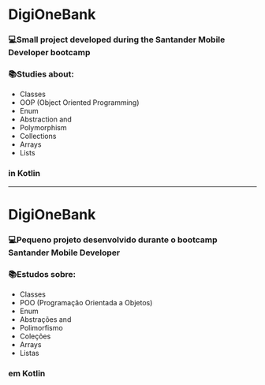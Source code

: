 # DigiOneBank

### 💻Small project developed during the Santander Mobile Developer bootcamp
### 📚Studies about:
- Classes
- OOP (Object Oriented Programming)
- Enum
- Abstraction and
- Polymorphism 
- Collections
- Arrays
- Lists
### in Kotlin
---
# DigiOneBank

### 💻Pequeno projeto desenvolvido durante o bootcamp Santander Mobile Developer
### 📚Estudos sobre:
- Classes
- POO (Programação Orientada a Objetos)
- Enum
- Abstrações and
- Polimorfismo 
- Coleções
- Arrays
- Listas
### em Kotlin
